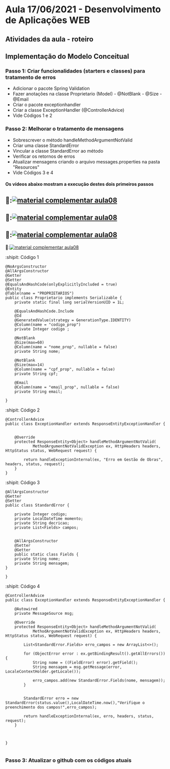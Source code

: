 # Aula 17/06/2021 - Desenvolvimento de Aplicações WEB
## Atividades da aula - roteiro

## Implementação do Modelo Conceitual

### Passo 1: Criar funcionalidades (starters e classes) para tratamento de erros
- Adicionar o pacote Spring Validation
- Fazer anotações na classe Proprietario (Model) - @NotBlank - @Size - @Email
- Criar o pacote exceptionhandler
- Criar a classe ExceptionHandler (@ControllerAdvice)
- Vide Códigos 1 e 2

### Passo 2: Melhorar o tratamento de mensagens
- Sobrescrever o método handleMethodArgumentNotValid
- Criar uma classe StandardError
- Vincular a classe StandardError ao método
- Verificar os retornos de erros
- Atualizar mensagens criando o arquivo messages.properties na pasta "Resources"
- Vide Códigos 3 e 4


####  Os vídeos abaixo mostram a execução destes dois primeiros passos

🥇:[![material complementar aula08](https://github.com/marcoswagner-commits/gestao_obras_aula_daw/blob/ba294e3ae0ee3da2378b3c9d5be18c7df419fb2c/Capa_aula07.png)](https://www.youtube.com/watch?v=kwyntQNaGn0)
-
🥈:[![material complementar aula08](https://github.com/marcoswagner-commits/gestao_obras_aula_daw/blob/ba294e3ae0ee3da2378b3c9d5be18c7df419fb2c/Capa_aula07.png)](https://www.youtube.com/watch?v=qThJM6UPSqE)
-
🥉:[![material complementar aula08](https://github.com/marcoswagner-commits/gestao_obras_aula_daw/blob/ba294e3ae0ee3da2378b3c9d5be18c7df419fb2c/Capa_aula07.png)](https://www.youtube.com/watch?v=qGMNf2p6zrk)
-
🥉:[![material complementar aula08](https://github.com/marcoswagner-commits/gestao_obras_aula_daw/blob/ba294e3ae0ee3da2378b3c9d5be18c7df419fb2c/Capa_aula07.png)](https://www.youtube.com/watch?v=4qkG2kMqmhc)




:shipit: Código 1
```
@NoArgsConstructor
@AllArgsConstructor
@Getter
@Setter
@EqualsAndHashCode(onlyExplicitlyIncluded = true)
@Entity
@Table(name = "PROPRIETARIOS")
public class Proprietario implements Serializable {
	private static final long serialVersionUID = 1L;

	@EqualsAndHashCode.Include
	@Id
	@GeneratedValue(strategy = GenerationType.IDENTITY)
	@Column(name = "codigo_prop")
	private Integer codigo ;
	
	@NotBlank
	@Size(max=60)
	@Column(name = "nome_prop", nullable = false)
	private String nome;
	
	@NotBlank
	@Size(max=14)
	@Column(name = "cpf_prop", nullable = false)
	private String cpf;
	
	@Email
	@Column(name = "email_prop", nullable = false)
	private String email;
	
}

```

:shipit: Código 2
```
@ControllerAdvice
public class ExceptionHandler extends ResponseEntityExceptionHandler {
	
	
	@Override
	protected ResponseEntity<Object> handleMethodArgumentNotValid(
			MethodArgumentNotValidException ex, HttpHeaders headers, HttpStatus status, WebRequest request) {

		return handleExceptionInternal(ex, "Erro em Gestão de Obras", headers, status, request);
	}
}
```

:shipit: Código 3
```
@AllArgsConstructor
@Getter
@Setter
public class StandardError {
	
	private Integer codigo;
	private LocalDateTime momento;
	private String decricao;
	private List<Fields> campos;


	@AllArgsConstructor
	@Setter
	@Getter
	public static class Fields {
	private String nome;
	private String mensagem;
}
	
}

```

:shipit: Código 4
```
@ControllerAdvice
public class ExceptionHandler extends ResponseEntityExceptionHandler {
	
	@Autowired
	private MessageSource msg;
	
	@Override
	protected ResponseEntity<Object> handleMethodArgumentNotValid(
			MethodArgumentNotValidException ex, HttpHeaders headers, HttpStatus status, WebRequest request) {

		List<StandardError.Fields> erro_campos = new ArrayList<>();
		
		for (ObjectError error : ex.getBindingResult().getAllErrors()) {
			String nome = ((FieldError) error).getField();
			String mensagem = msg.getMessage(error, LocaleContextHolder.getLocale());
			
			erro_campos.add(new StandardError.Fields(nome, mensagem));
		}
		
		
		StandardError erro = new StandardError(status.value(),LocalDateTime.now(),"Verifique o preenchimento dos campos!",erro_campos);
		
		return handleExceptionInternal(ex, erro, headers, status, request);
	}
	
	

}


```
### Passo 3: Atualizar o github com os códigos atuais
